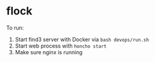 # flock

To run:
1. Start find3 server with Docker via `bash devops/run.sh`
2. Start web process with `honcho start`
3. Make sure nginx is running